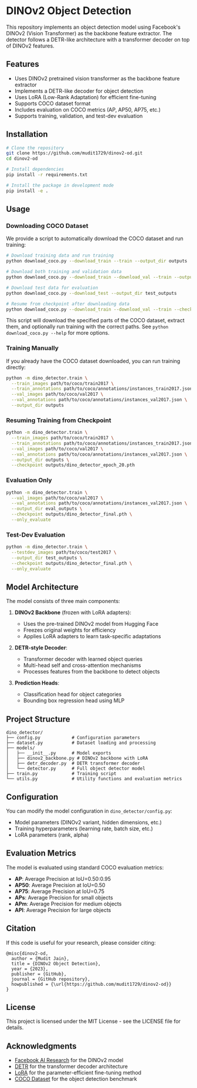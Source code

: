 # DINOv2 Object Detection

This repository implements an object detection model using Facebook's DINOv2 (Vision Transformer) as the backbone feature extractor. The detector follows a DETR-like architecture with a transformer decoder on top of DINOv2 features.

## Features

- Uses DINOv2 pretrained vision transformer as the backbone feature extractor
- Implements a DETR-like decoder for object detection
- Uses LoRA (Low-Rank Adaptation) for efficient fine-tuning
- Supports COCO dataset format
- Includes evaluation on COCO metrics (AP, AP50, AP75, etc.)
- Supports training, validation, and test-dev evaluation

## Installation

```bash
# Clone the repository
git clone https://github.com/mudit1729/dinov2-od.git
cd dinov2-od

# Install dependencies
pip install -r requirements.txt

# Install the package in development mode
pip install -e .
```

## Usage

### Downloading COCO Dataset

We provide a script to automatically download the COCO dataset and run training:

```bash
# Download training data and run training
python download_coco.py --download_train --train --output_dir outputs

# Download both training and validation data
python download_coco.py --download_train --download_val --train --output_dir outputs

# Download test data for evaluation
python download_coco.py --download_test --output_dir test_outputs

# Resume from checkpoint after downloading data
python download_coco.py --download_train --download_val --train --checkpoint outputs/dino_detector_epoch_20.pth
```

This script will download the specified parts of the COCO dataset, extract them, and optionally run training with the correct paths. See `python download_coco.py --help` for more options.

### Training Manually

If you already have the COCO dataset downloaded, you can run training directly:

```bash
python -m dino_detector.train \
  --train_images path/to/coco/train2017 \
  --train_annotations path/to/coco/annotations/instances_train2017.json \
  --val_images path/to/coco/val2017 \
  --val_annotations path/to/coco/annotations/instances_val2017.json \
  --output_dir outputs
```

### Resuming Training from Checkpoint

```bash
python -m dino_detector.train \
  --train_images path/to/coco/train2017 \
  --train_annotations path/to/coco/annotations/instances_train2017.json \
  --val_images path/to/coco/val2017 \
  --val_annotations path/to/coco/annotations/instances_val2017.json \
  --output_dir outputs \
  --checkpoint outputs/dino_detector_epoch_20.pth
```

### Evaluation Only

```bash
python -m dino_detector.train \
  --val_images path/to/coco/val2017 \
  --val_annotations path/to/coco/annotations/instances_val2017.json \
  --output_dir eval_outputs \
  --checkpoint outputs/dino_detector_final.pth \
  --only_evaluate
```

### Test-Dev Evaluation

```bash
python -m dino_detector.train \
  --testdev_images path/to/coco/test2017 \
  --output_dir test_outputs \
  --checkpoint outputs/dino_detector_final.pth \
  --only_evaluate
```

## Model Architecture

The model consists of three main components:

1. **DINOv2 Backbone** (frozen with LoRA adapters):
   - Uses the pre-trained DINOv2 model from Hugging Face
   - Freezes original weights for efficiency
   - Applies LoRA adapters to learn task-specific adaptations

2. **DETR-style Decoder**:
   - Transformer decoder with learned object queries
   - Multi-head self and cross-attention mechanisms
   - Processes features from the backbone to detect objects

3. **Prediction Heads**:
   - Classification head for object categories
   - Bounding box regression head using MLP

## Project Structure

```
dino_detector/
├── config.py            # Configuration parameters
├── dataset.py           # Dataset loading and processing
├── models/
│   ├── __init__.py      # Model exports
│   ├── dinov2_backbone.py # DINOv2 backbone with LoRA
│   ├── detr_decoder.py  # DETR transformer decoder
│   └── detector.py      # Full object detector model
├── train.py             # Training script
└── utils.py             # Utility functions and evaluation metrics
```

## Configuration

You can modify the model configuration in `dino_detector/config.py`:

- Model parameters (DINOv2 variant, hidden dimensions, etc.)
- Training hyperparameters (learning rate, batch size, etc.)
- LoRA parameters (rank, alpha)

## Evaluation Metrics

The model is evaluated using standard COCO evaluation metrics:

- **AP**: Average Precision at IoU=0.50:0.95
- **AP50**: Average Precision at IoU=0.50 
- **AP75**: Average Precision at IoU=0.75
- **APs**: Average Precision for small objects
- **APm**: Average Precision for medium objects
- **APl**: Average Precision for large objects

## Citation

If this code is useful for your research, please consider citing:

```
@misc{dinov2-od,
  author = {Mudit Jain},
  title = {DINOv2 Object Detection},
  year = {2023},
  publisher = {GitHub},
  journal = {GitHub repository},
  howpublished = {\url{https://github.com/mudit1729/dinov2-od}}
}
```

## License

This project is licensed under the MIT License - see the LICENSE file for details.

## Acknowledgments

- [Facebook AI Research](https://ai.facebook.com/) for the DINOv2 model
- [DETR](https://github.com/facebookresearch/detr) for the transformer decoder architecture
- [LoRA](https://arxiv.org/abs/2106.09685) for the parameter-efficient fine-tuning method
- [COCO Dataset](https://cocodataset.org) for the object detection benchmark